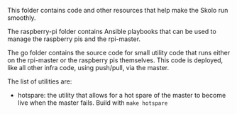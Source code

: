 This folder contains code and other resources that help make the Skolo run smoothly.

The raspberry-pi folder contains Ansible playbooks that can be used to manage the raspberry pis and the rpi-master.

The go folder contains the source code for small utility code that runs either on the rpi-master or the raspberry pis themselves.
This code is deployed, like all other infra code, using push/pull, via the master.

The list of utilities are:
  - hotspare: the utility that allows for a hot spare of the master to become live when the master fails.  Build with `make hotspare`